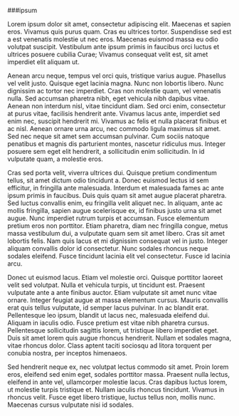 ###ipsum

Lorem ipsum dolor sit amet, consectetur adipiscing elit. Maecenas et sapien eros. Vivamus quis purus quam. Cras eu ultrices tortor. Suspendisse sed est a est venenatis molestie ut nec eros. Maecenas euismod massa eu odio volutpat suscipit. Vestibulum ante ipsum primis in faucibus orci luctus et ultrices posuere cubilia Curae; Vivamus consequat velit est, sit amet imperdiet elit aliquam ut.

Aenean arcu neque, tempus vel orci quis, tristique varius augue. Phasellus vel velit justo. Quisque eget lacinia magna. Nunc non lobortis libero. Nunc dignissim ac tortor nec imperdiet. Cras non molestie quam, vel venenatis nulla. Sed accumsan pharetra nibh, eget vehicula nibh dapibus vitae. Aenean non interdum nisl, vitae tincidunt diam. Sed orci enim, consectetur at purus vitae, facilisis hendrerit ante. Vivamus lacus ante, imperdiet sed enim nec, suscipit hendrerit mi. Vivamus ac felis et nulla placerat finibus et ac nisl. Aenean ornare urna arcu, nec commodo ligula maximus sit amet. Sed nec neque sit amet sem accumsan pulvinar. Cum sociis natoque penatibus et magnis dis parturient montes, nascetur ridiculus mus. Integer posuere sem eget elit hendrerit, a sollicitudin enim sollicitudin. In id vulputate quam, a molestie eros.

Cras sed porta velit, viverra ultrices dui. Quisque pretium condimentum tellus, sit amet dictum odio tincidunt a. Donec euismod lectus id sem efficitur, in fringilla ante malesuada. Interdum et malesuada fames ac ante ipsum primis in faucibus. Duis quis quam sit amet augue placerat pharetra. Sed luctus convallis enim, eu fringilla velit aliquet nec. In aliquam, ante ac mollis fringilla, sapien augue scelerisque ex, id finibus justo urna sit amet augue. Nunc imperdiet rutrum turpis et accumsan. Fusce elementum pretium eros non porttitor. Etiam pharetra, diam nec fringilla congue, metus massa vestibulum dui, a vulputate quam sem sit amet libero. Cras sit amet lobortis felis. Nam quis lacus et mi dignissim consequat vel in justo. Integer aliquam convallis dolor id consectetur. Nunc sodales rhoncus neque sodales eleifend. Fusce tincidunt lacinia elit vel consectetur. Fusce id lacinia arcu.

Donec ut euismod lacus. Etiam vel molestie orci. Quisque porttitor laoreet velit sed volutpat. Nulla et vehicula turpis, ut tincidunt est. Praesent vulputate ante a ante finibus auctor. Etiam vulputate sit amet nunc vitae ornare. Integer feugiat augue at massa elementum cursus. Mauris convallis erat quis tellus vulputate, id semper lacus pulvinar. In ac blandit erat. Pellentesque leo ipsum, blandit ut lacus nec, malesuada eleifend dui. Aliquam in iaculis odio. Fusce pretium est vitae nibh pharetra cursus. Pellentesque sollicitudin sagittis lorem, ut tristique libero imperdiet eget. Duis sit amet lorem quis augue rhoncus hendrerit. Nullam et sodales magna, vitae rhoncus dolor. Class aptent taciti sociosqu ad litora torquent per conubia nostra, per inceptos himenaeos.

Sed hendrerit neque ex, nec volutpat lectus commodo sit amet. Proin lorem eros, eleifend sed enim eget, sodales porttitor massa. Praesent nulla lectus, eleifend in ante vel, ullamcorper molestie lacus. Cras dapibus luctus lorem, ut molestie turpis tristique et. Nullam iaculis rhoncus tincidunt. Vivamus in rhoncus velit. Fusce eget libero tristique, luctus tellus non, mollis nunc. Maecenas cursus vulputate nisi id sodales.